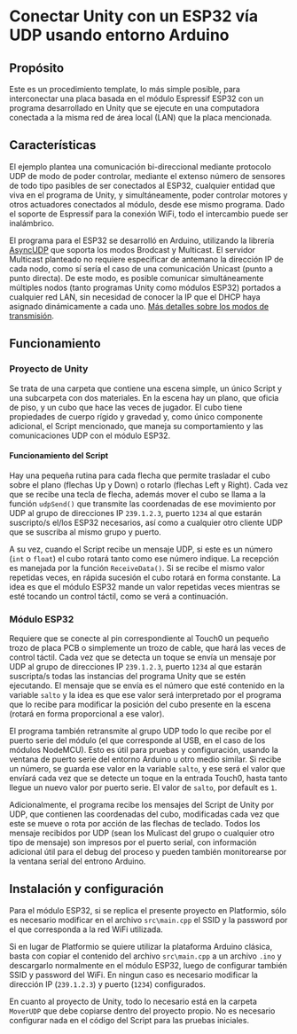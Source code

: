 # Conectar Unity con un ESP32 vía UDP usando  entorno Arduino
## Propósito
Este es un procedimiento template, lo más simple posible, para interconectar una placa basada en el módulo Espressif ESP32 con un programa desarrollado en Unity que se ejecute  en una computadora conectada a la misma red de área local (LAN) que la placa mencionada.

## Características
El ejemplo plantea una comunicación bi-direccional mediante protocolo UDP de modo de poder controlar, mediante el extenso número de sensores de todo tipo pasibles de ser conectados al ESP32, cualquier entidad que viva en el programa de Unity, y simultáneamente, poder controlar motores y otros actuadores conectados al módulo, desde ese mismo programa. Dado el soporte de Espressif para la conexión WiFi, todo el intercambio puede ser inalámbrico.

El programa para el ESP32 se desarrolló en Arduino, utilizando la librería [AsyncUDP](https://github.com/espressif/arduino-esp32/tree/master/libraries/AsyncUDP) que soporta los modos Brodcast y Multicast. El servidor Multicast planteado no requiere especificar de antemano la dirección IP de cada nodo, como sí sería el caso de una comunicación Unicast (punto a punto directa). De este modo, es posible comunicar simultáneamente múltiples nodos (tanto programas Unity como módulos ESP32) portados a cualquier red LAN, sin necesidad de conocer la IP que el DHCP haya asignado dinámicamente a cada uno. [Más detalles sobre los modos de transmisión](https://www.geeksforgeeks.org/difference-between-unicast-broadcast-and-multicast-in-computer-network/).

## Funcionamiento

### Proyecto de Unity
Se trata de una carpeta que contiene una escena simple, un único Script y una subcarpeta con dos materiales. En la escena hay un plano, que oficia de piso, y un cubo que hace las veces de jugador. El cubo tiene propiedades de cuerpo rígido y gravedad y, como único componente adicional, el Script mencionado, que maneja su comportamiento y las comunicaciones UDP con el módulo ESP32.

#### Funcionamiento del Script
Hay una pequeña rutina para cada flecha que permite trasladar el cubo sobre el plano (flechas Up y Down) o rotarlo (flechas Left y Right). Cada vez que se recibe una tecla de flecha, además mover el cubo se llama a la función ```udpSend()``` que transmite las coordenadas de ese movimiento por UDP al grupo de direcciones IP ```239.1.2.3```, puerto ```1234``` al que estarán suscripto/s el/los ESP32 necesarios, así como a cualquier otro cliente UDP que se suscriba al mismo grupo y puerto.

A su vez, cuando el Script recibe un mensaje UDP, si este es un número (```int``` o ```float```) el cubo rotará tanto como ese número indique. La recepción es manejada por la función ```ReceiveData()```. Si se recibe el mismo valor repetidas veces, en rápida sucesión el cubo rotará en forma constante. La idea es que el módulo ESP32 mande un valor repetidas veces mientras se esté tocando un control táctil, como se verá a continuación.

### Módulo ESP32
Requiere que se conecte al pin correspondiente al Touch0 un pequeño trozo de placa PCB o simplemente un trozo de cable, que hará las veces de control táctil. Cada vez que se detecta un toque se envía un mensaje por UDP al grupo de direcciones IP ```239.1.2.3```, puerto ```1234``` al que estarán suscripta/s todas las instancias del programa Unity que se estén ejecutando. El mensaje que se envía es el número que esté contenido en la variable ```salto``` y la idea es que ese valor será interpretado por el programa que lo recibe para modificar la posición del cubo presente en la escena (rotará en forma proporcional a ese valor).

El programa también retransmite al grupo UDP todo lo que recibe por el puerto serie del módulo (el que corresponde al USB, en el caso de los módulos NodeMCU). Esto es útil para pruebas y configuración, usando la ventana de puerto serie del entorno Arduino u otro medio similar. Si recibe un número, se guarda ese valor en la variable ```salto```, y ese será el valor que envíará cada vez que se detecte un toque en la entrada Touch0, hasta tanto llegue un nuevo valor por puerto serie. El valor de ```salto```, por default es ```1```.

Adicionalmente, el programa recibe los mensajes del Script de Unity por UDP, que contienen las coordenadas del cubo, modificadas cada vez que este se mueve o rota por acción de las flechas de teclado. Todos los mensaje recibidos por UDP (sean los Mulicast del grupo o cualquier otro tipo de mensaje) son impresos por el puerto serial, con información adicional útil para el debug del proceso y pueden también monitorearse por la ventana serial del entrono Arduino.

## Instalación y configuración
 Para el módulo ESP32, si se replica el presente proyecto en Platformio, sólo es necesario modificar en el archivo ```src\main.cpp``` el SSID y la password por el que corresponda a la red WiFi utilizada. 
 
 Si en lugar de Platformio se quiere utilizar la plataforma Arduino clásica, basta con copiar el contenido del archivo ```src\main.cpp```  a un archivo ```.ino``` y descargarlo normalmente en el módulo ESP32, luego de configurar también SSID y password del WiFi. En ningun caso es necesario modificar la dirección IP (```239.1.2.3```) y puerto (```1234```)  configurados.

 En cuanto al proyecto de Unity, todo lo necesario está en la carpeta ```MoverUDP``` que debe copiarse dentro del proyecto propio. No es necesario configurar nada en el código del Script para las pruebas iniciales.

 